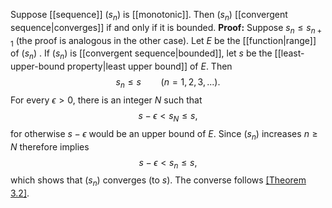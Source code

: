 Suppose [[sequence]] $(s_n)$ is [[monotonic]]. Then $(s_n)$ [[convergent sequence|converges]] if and only if it is bounded.
**Proof:** Suppose $s_n\le s_{n+1}$ (the proof is analogous in the other case). Let $E$ be the [[function|range]] of $(s_n$) . If $(s_n)$ is [[convergent sequence|bounded]], let $s$ be the [[least-upper-bound property|least upper bound]] of $E$. Then $$s_n\le s\qquad(n=1,2,3,...).$$For every $\epsilon>0$, there is an integer $N$ such that $$s-\epsilon<s_N\le s,$$for otherwise $s-\epsilon$ would be an upper bound of $E$. Since $(s_n)$ increases $n\ge N$ therefore implies $$s-\epsilon<s_n\le s,$$which shows that $(s_n)$ converges (to $s$).
The converse follows [[Theorem 3.2]](3).